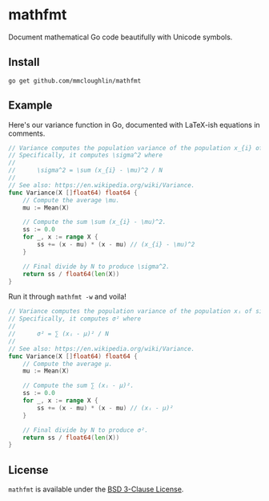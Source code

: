 # mathfmt

Document mathematical Go code beautifully with Unicode symbols.

## Install

```
go get github.com/mmcloughlin/mathfmt
```

## Example

Here's our variance function in Go, documented with LaTeX-ish equations in comments.

[embedmd]:# (testdata/stats.in go /\/\/ Variance/ /^}/)
```go
// Variance computes the population variance of the population x_{i} of size N.
// Specifically, it computes \sigma^2 where
//
//		\sigma^2 = \sum (x_{i} - \mu)^2 / N
//
// See also: https://en.wikipedia.org/wiki/Variance.
func Variance(X []float64) float64 {
	// Compute the average \mu.
	mu := Mean(X)

	// Compute the sum \sum (x_{i} - \mu)^2.
	ss := 0.0
	for _, x := range X {
		ss += (x - mu) * (x - mu) // (x_{i} - \mu)^2
	}

	// Final divide by N to produce \sigma^2.
	return ss / float64(len(X))
}
```

Run it through `mathfmt -w` and voila!

[embedmd]:# (testdata/stats.golden go /\/\/ Variance/ /^}/)
```go
// Variance computes the population variance of the population xᵢ of size N.
// Specifically, it computes σ² where
//
//		σ² = ∑ (xᵢ - μ)² / N
//
// See also: https://en.wikipedia.org/wiki/Variance.
func Variance(X []float64) float64 {
	// Compute the average μ.
	mu := Mean(X)

	// Compute the sum ∑ (xᵢ - μ)².
	ss := 0.0
	for _, x := range X {
		ss += (x - mu) * (x - mu) // (xᵢ - μ)²
	}

	// Final divide by N to produce σ².
	return ss / float64(len(X))
}
```

## License

`mathfmt` is available under the [BSD 3-Clause License](LICENSE).
